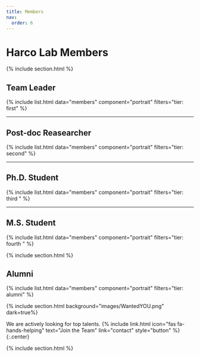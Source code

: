 ```yaml
---
title: Members
nav:
  order: 6
---
```

# **Harco Lab Members**

{% include section.html %}

## **Team Leader**
{%
  include list.html
  data="members"
  component="portrait"
  filters="tier: first" 
%}

***
## **Post-doc Reasearcher**
{%
  include list.html
  data="members"
  component="portrait"
  filters="tier: second" 
%}

***
## **Ph.D. Student**
{%
  include list.html
  data="members"
  component="portrait"
  filters="tier: third " 
%}

***
## **M.S. Student**
{%
  include list.html
  data="members"
  component="portrait"
  filters="tier: fourth " 
%}

<!-- 
***
## **B.S. Student**
{%
  include list.html
  data="members"
  component="portrait"
  filters="tier: fifth " 
%} -->



{% include section.html %}

## <i class="fas fa-user-graduate"></i> **Alumni**
{%
  include list.html
  data="members"
  component="portrait"
  filters="tier: alumni" 
%}


{% include section.html background="images/WantedYOU.png" dark=true%}

We are actively looking for top talents.
{%
  include link.html
  icon="fas fa-hands-helping"
  text="Join the Team"
  link="contact"
  style="button"
%}
{:.center}

{% include section.html %}

